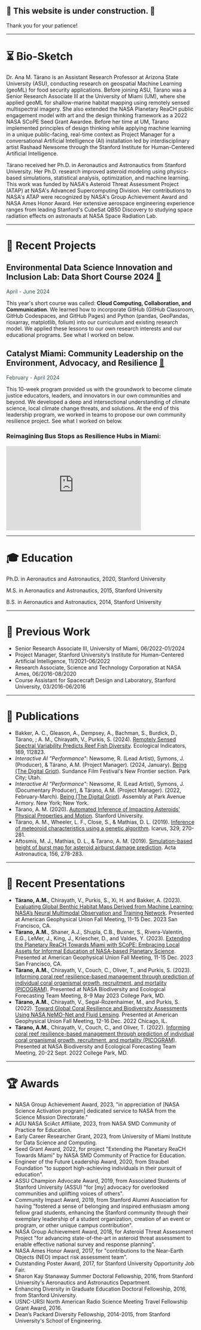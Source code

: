 ## 🚧 This website is under construction. 🚧

Thank you for your patience!

---

# ⏳ Bio-Sketch

Dr. Ana M. Tárano is an Assistant Research Professor at Arizona State University (ASU), conducting research on geospatial Machine Learning (geoML) for food security applications. Before joining ASU, Tárano was a Senior Research Associate III at the University of Miami (UM), where she applied geoML for shallow-marine habitat mapping using remotely sensed multispectral imagery. She also extended the NASA Planetary ReaCH public engagement model with art and the design thinking framework as a 2022 NASA SCoPE Seed Grant Awardee. Before her time at UM, Tárano implemented principles of design thinking while applying machine learning in a unique public-facing, real-time context as Project Manager for a conversational Artificial Intelligence (AI) installation led by interdisciplinary artist Rashaad Newsome through the Stanford Institute for Human-Centered Artificial Intelligence. 

Tárano received her Ph.D. in Aeronautics and Astronautics from Stanford University. Her Ph.D. research improved asteroid modeling using physics-based simulations, statistical analysis, optimization, and machine learning. This work was funded by NASA's Asteroid Threat Assessment Project (ATAP) at NASA's Advanced Supercomputing Division. Her contributions to NASA's ATAP were recognized by NASA's Group Achievement Award and NASA Ames Honor Award. Her extensive aerospace engineering experience ranges from leading Stanford's CubeSat QB50 Discovery to studying space radiation effects on astronauts at NASA Space Radiation Lab.

---

# 📰 Recent Projects
## Environmental Data Science Innovation and Inclusion Lab: Data Short Course 2024 [🔗](https://cu-esiil-edu.github.io/2024-data-short-course/)
<span style="color:#35514F">
April - June 2024
</span>

This year's short course was called: **Cloud Computing, Collaboration, and Communication**. We learned how to incorporate GitHub (GitHub Classroom, GitHub Codespaces, and GitHub Pages) and Python (pandas, GeoPandas, rioxarray, matplotlib, folium) into our curriculum and existing research model. We applied these lessons to our own research interests and our educational programs. See what I worked on below.

[comment]: < ### South Florida Urban Heat Island Effect: >

[comment]: <[ESIIL Assignment 2: Open Reproducible Science](notebooks/Get-Started-with-Open-Reproducible-Science.md)>

## Catalyst Miami: Community Leadership on the Environment, Advocacy, and Resilience [🔗](https://www.catalystmiami.org/clear)

<span style="color:#35514F">
February - April 2024
</span>

This 10-week program provided us with the groundwork to become climate justice educators, leaders, and innovators in our own communities and beyond. We developed a deep and intersectional understanding of climate science, local climate change threats, and solutions. At the end of this leadership program, we worked in teams to propose our own community resilience project. See what I worked on below.

### Reimagining Bus Stops as Resilience Hubs in Miami:

<iframe src="https://docs.google.com/presentation/d/e/2PACX-1vTrg3dPrLhSUYGXc8l3A3F8_KWrAhyXXPq85QXr_UEHfXr5kd5sUh-ew4ziUXWpni_XUy0xA9TuckCD/embed?start=true&loop=true&delayms=3000" frameborder="0" width="360" height="225" allowfullscreen="true" mozallowfullscreen="true" webkitallowfullscreen="true"></iframe>

---

# 🎓 Education
Ph.D. in Aeronautics and Astronautics, 2020, Stanford University

M.S. in Aeronautics and Astronautics, 2015, Stanford University

B.S. in Aeronautics and Astronautics, 2014, Stanford University

---

# 💼 Previous Work

* Senior Research Associate III, University of Miami, 06/2022-01/2024
* Project Manager, Stanford University’s Institute for Human-Centered Artificial Intelligence, 11/2021-06/2022
* Research Associate, Science and Technology Corporation at NASA Ames, 06/2016-08/2020
* Course Assistant for Spacecraft Design and Laboratory, Stanford University, 03/2016-06/2016
  
--- 

# 📢 Publications

* Bakker, A. C., Gleason, A., Dempsey, A., Bachman, S., Burdick, D., Tárano, ; A. M., Chirayath, V., Purkis, S. (2024). [Remotely Sensed Spectral Variability Predicts Reef Fish Diversity](https://www.sciencedirect.com/science/article/pii/S1470160X24012809). Ecological Indicators, 169, 112823.
* _Interactive AI "Performance"_: Newsome, R. (Lead Artist), Symons, J. (Producer), & Tárano, A.M. (Project Manager). (2024, January). [Being (The Digital Griot)](https://festival.sundance.org/program/film/656e092aa0d82d9a2eabf6ef). Sundance Film Festival's New Frontier section. Park City; Utah. 
* _Interactive AI "Performance"_: Newsome, R. (Lead Artist), Symons, J. (Documentary Producer), & Tárano, A.M. (Project Manager). (2022, February-March). [Being (The Digital Griot)](https://www.armoryonpark.org/index.php/programs_events/detail/assembly). Assembly at Park Avenue Armory. New York; New York. 
* Tárano, A. M. (2020). [Automated Inference of Impacting Asteroids' Physical Properties and Motion](https://www.proquest.com/openview/365b15727ac4c0d5ca6c5f3c89b3df9d/1?pq-origsite=gscholar&cbl=18750&diss=y). Stanford University.
* Tárano, A. M., Wheeler, L. F., Close, S., & Mathias, D. L. (2019). [Inference of meteoroid characteristics using a genetic algorithm](https://www.sciencedirect.com/science/article/pii/S0019103518305669). Icarus, 329, 270-281.
* Aftosmis, M. J., Mathias, D. L., & Tarano, A. M. (2019). [Simulation-based height of burst map for asteroid airburst damage prediction](https://www.sciencedirect.com/science/article/pii/S0094576517315229). Acta Astronautica, 156, 278-283.
  
--- 

# 🎤 Recent Presentations
* **Tárano, A.M.**, Chirayath, V., Purkis, S., Xi, H. and Bakker, A. (2023). [Evaluating Global Benthic Habitat Maps Derived from Machine Learning: NASA’s Neural Multimodal Observation and Training Network](https://agu.confex.com/agu/fm23/meetingapp.cgi/Paper/1439429). Presented at American Geophysical Union Fall Meeting, 11-15 Dec. 2023 San Francisco, CA.
* **Tárano, A.M.**, Shaner, A.J., Shupla, C.B., Buxner, S., Rivera-Valentin, E.G., LeMer, J., King, J., Kriescher, D., and Valdes, Y. (2023). [Extending the Planetary ReaCH Towards Miami with SCoPE: Embracing Local Assets for Informal Education of NASA-based Planetary Science](https://agu.confex.com/agu/fm23/meetingapp.cgi/Paper/1444721). Presented at American Geophysical Union Fall Meeting, 11-15 Dec. 2023 San Francisco, CA.
* **Tárano, A.M.**, Chirayath, V., Couch, C., Oliver, T., and Purkis, S. (2023). [Informing coral reef resilience-based management through prediction of individual coral organismal growth, recruitment, and mortality (PICOGRAM)](https://cce.nasa.gov/meeting_2023/BDEC_Agenda_Presentations.pdf?). Presented at NASA Biodiversity and Ecological Forecasting Team Meeting, 8-9 May 2023 College Park, MD.
*  **Tárano, A.M.**, Chirayath, V., Segal-Rozenhaimer, M., and Purkis, S. (2022). [Toward Global Coral Resilience and Biodiversity Assessments Using NASA NeMO-Net and Fluid Lensing](https://agu.confex.com/agu/fm22/meetingapp.cgi/Paper/1183553). Presented at American Geophysical Union Fall Meeting, 12-16 Dec. 2022 Chicago, IL.
*  **Tárano, A.M.**, Chirayath, V., Couch, C., and Oliver, T. (2022). [Informing coral reef resilience-based management through prediction of individual coral organismal growth, recruitment, and mortality (PICOGRAM)](https://cce.nasa.gov/biodiversity/meeting_2022/agenda.html). Presented at NASA Biodiversity and Ecological Forecasting Team Meeting, 20-22 Sept. 2022 College Park, MD.

---

# 🏆 Awards
* NASA Group Achievement Award, 2023, "in appreciation of [NASA Science Activation program] dedicated service to NASA from the Science Mission Directorate."
* AGU NASA SciAct Affiliate, 2023, from NASA SMD Community of Practice for Education.
* Early Career Researcher Grant, 2023, from University of Miami Institute for Data Science and Computing.
* Seed Grant Award, 2022, for project "Extending the Planetary ReaCH Towards Miami" by NASA SMD Community of Practice for Education.
* Engineer of the Future Leadership Award, 2020, from Straubel Foundation "to support high-achieving individuals in their pursuit of education".
* ASSU Champion Advocate Award, 2019, from Associated Students of Stanford University (ASSU) "for [my] advocacy for overlooked communities and uplifting voices of others".
* Community Impact Award, 2019, from Stanford Alumni Association for having "fostered a sense of belonging and inspired enthusiasm among fellow grad students, enhancing the Stanford community through their exemplary leadership of a student organization, creation of an event or program, or other unique campus contribution".
* NASA Group Achievement Award, 2018, for Asteroid Threat Assessment Project "for advancing state-of-the-art in asteroid threat assessment to enable effective national survey and response planning".
* NASA Ames Honor Award, 2017, for "contributions to the Near-Earth Objects (NEO) impact risk assessment team".
* Outstanding Poster Award, 2017, for Stanford University Opportunity Job Fair.
* Sharon Kay Stanaway Summer Doctoral Fellowship, 2016, from Stanford University's Aeronautics and Astronautics Department.
* Enhancing Diversity in Graduate Education Doctoral Fellowship, 2016, from Stanford University.
* USNC-URSI North American Radio Science Meeting Travel Fellowship Grant Award, 2016.
* Dean’s Packard Diversity Fellowship, 2014-2015, from Stanford University's School of Engineering.
